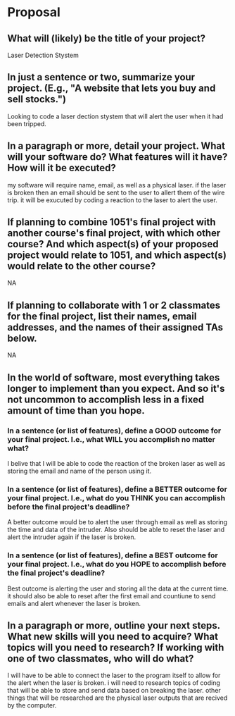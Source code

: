 # Proposal

## What will (likely) be the title of your project?

Laser Detection Stystem

## In just a sentence or two, summarize your project. (E.g., "A website that lets you buy and sell stocks.")

Looking to code a laser dection stystem that will alert the user when it had been tripped. 

## In a paragraph or more, detail your project. What will your software do? What features will it have? How will it be executed?

my software will require name, email, as well as a physical laser. if the laser is broken then an email should be sent to the user to allert them of the wire trip. it will be exucuted by coding a reaction to the laser to alert the user. 

## If planning to combine 1051's final project with another course's final project, with which other course? And which aspect(s) of your proposed project would relate to 1051, and which aspect(s) would relate to the other course?

NA

## If planning to collaborate with 1 or 2 classmates for the final project, list their names, email addresses, and the names of their assigned TAs below.

NA

## In the world of software, most everything takes longer to implement than you expect. And so it's not uncommon to accomplish less in a fixed amount of time than you hope.

### In a sentence (or list of features), define a GOOD outcome for your final project. I.e., what WILL you accomplish no matter what?

I belive that I will be able to code the reaction of the broken laser as well as storing the email and name of the person using it.

### In a sentence (or list of features), define a BETTER outcome for your final project. I.e., what do you THINK you can accomplish before the final project's deadline?

A better outcome would be to alert the user through email as well as storing the time and data of the intruder. Also should be able to reset the laser and alert the intruder again if the laser is broken.

### In a sentence (or list of features), define a BEST outcome for your final project. I.e., what do you HOPE to accomplish before the final project's deadline?

Best outcome is alerting the user and storing all the data at the current time. it should also be able to reset after the first email and countiune to send emails and alert whenever the laser is broken.

## In a paragraph or more, outline your next steps. What new skills will you need to acquire? What topics will you need to research? If working with one of two classmates, who will do what?

I will have to be able to connect the laser to the program itself to allow for the alert when the laser is broken. i will need to research topics of coding that will be able to store and send data based on breaking the laser. other things that will be researched are the physical laser outputs that are recived by the computer. 
